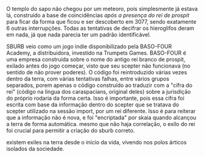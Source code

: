 O templo do sapo não chegou por um meteoro, pois simplesmente já estava lá, construído a base de coincidências *após a presença do rei de prospit* para ficar da forma que ficou e ser descoberto em 3077, sendo exatamente 6 outras interrupções. Todas as tentativas de decifrar os hieroglifos deram em nada, já que nada parecia ter um padrão identificável. 

SBURB veio como um jogo indie disponibilizado pela BASO-FOUR Academy, a distribuidora, investido na Trumpets Games. BASO-FOUR é uma empresa construida sobre o nome do antigo rei branco de prospit, exilado antes do jogo começar, visto que seu scepter não funcionava (no sentido de não prover poderes). O código foi reintroduzido várias vezes dentro da terra, com várias tentativas falhas, entre vários grupos separados, porem apenas o código construído ao traduzir com a "cifra do rei" (código na lingua dos caraspacians, original deles) sobre a jurisdição do próprio rodaria da forma certa. Isso é importante, pois essa cifra foi escrita com base da informação dentro do scepter que se tratava do scepter utilizado na sessão import, por um rei diferente. Isso é para reiterar que a informação não é nova, e foi "encriptada" por skaia quando alcançou a terra de forma automática. mesmo que não haja correlação, o exilo do rei foi crucial para permitir a criação do sburb correto.

existem exiles na terra desde o início da vida, vivendo nos polos árticos isolados da sociedade. 